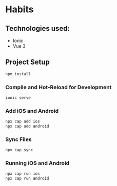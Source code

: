# Habits

## Technologies used:

- Ionic
- Vue 3

## Project Setup

```sh
npm install
```

### Compile and Hot-Reload for Development

```sh
ionic serve
```

### Add iOS and Android

```sh
npx cap add ios
npx cap add android
```

### Sync Files

```sh
npx cap sync
```

### Running iOS and Android

```sh
npx cap run ios
npx cap run android
```